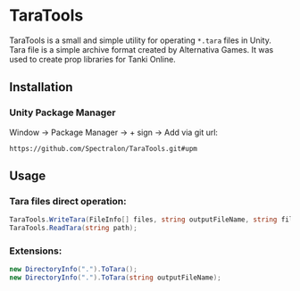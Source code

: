 # TaraTools
TaraTools is a small and simple utility for operating  ```*.tara``` files in Unity. <br>
Tara file is a simple archive format created by Alternativa Games. It was used to create prop libraries for Tanki Online.
## Installation


### Unity Package Manager

Window -> Package Manager -> + sign -> Add via git url:

```
https://github.com/Spectralon/TaraTools.git#upm
```
## Usage
### Tara files direct operation:
```cs 
TaraTools.WriteTara(FileInfo[] files, string outputFileName, string filesRoot);
TaraTools.ReadTara(string path);
```
### Extensions:
```cs
new DirectoryInfo(".").ToTara();
new DirectoryInfo(".").ToTara(string outputFileName);
```